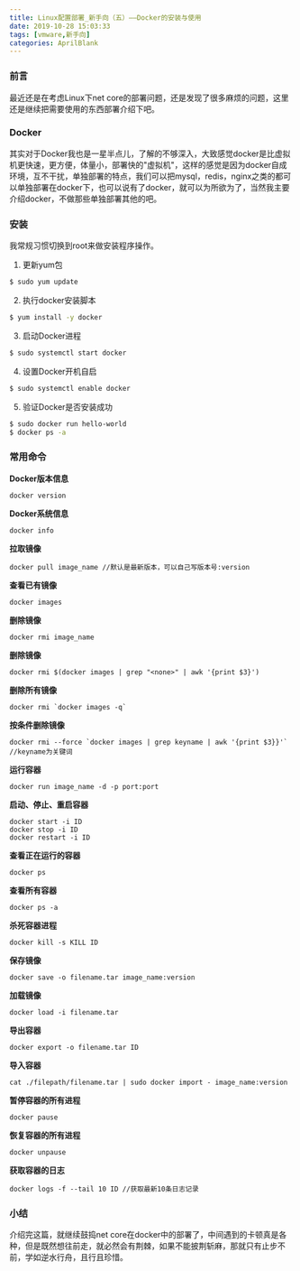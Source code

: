 ```yaml
---
title: Linux配置部署_新手向（五）——Docker的安装与使用
date: 2019-10-28 15:03:33
tags: [vmware,新手向]
categories: AprilBlank
---
```


### 前言
最近还是在考虑Linux下net core的部署问题，还是发现了很多麻烦的问题，这里还是继续把需要使用的东西部署介绍下吧。

### Docker
其实对于Docker我也是一星半点儿，了解的不够深入，大致感觉docker是比虚拟机更快速，更方便，体量小，部署快的"虚拟机"，这样的感觉是因为docker自成环境，互不干扰，单独部署的特点，我们可以把mysql，redis，nginx之类的都可以单独部署在docker下，也可以说有了docker，就可以为所欲为了，当然我主要介绍docker，不做那些单独部署其他的吧。

### 安装
我常规习惯切换到root来做安装程序操作。
1. 更新yum包

```bash
$ sudo yum update
```

2. 执行docker安装脚本

```bash
$ yum install -y docker
```
3. 启动Docker进程

```bash
$ sudo systemctl start docker
```

4. 设置Docker开机自启

```bash
$ sudo systemctl enable docker
```

5. 验证Docker是否安装成功

```bash
$ sudo docker run hello-world
$ docker ps -a
```

### 常用命令

**Docker版本信息**
```
docker version
```

**Docker系统信息**
```
docker info
```

**拉取镜像**
```
docker pull image_name //默认是最新版本，可以自己写版本号:version
```

**查看已有镜像**
```
docker images
```

**删除镜像**
```
docker rmi image_name
```

**删除<none>镜像**
```
docker rmi $(docker images | grep "<none>" | awk '{print $3}') 
```

**删除所有镜像**
```
docker rmi `docker images -q`
```

**按条件删除镜像**
```
docker rmi --force `docker images | grep keyname | awk '{print $3}}'` //keyname为关键词
```

**运行容器**
```
docker run image_name -d -p port:port
```

**启动、停止、重启容器**
```
docker start -i ID
docker stop -i ID
docker restart -i ID
```

**查看正在运行的容器**
```
docker ps
```

**查看所有容器**
```
docker ps -a
```

**杀死容器进程**
```
docker kill -s KILL ID
```

**保存镜像**
```
docker save -o filename.tar image_name:version
```

**加载镜像**
```
docker load -i filename.tar
```

**导出容器**
```
docker export -o filename.tar ID
```

**导入容器**
```
cat ./filepath/filename.tar | sudo docker import - image_name:version
```

**暂停容器的所有进程**
```
docker pause
```

**恢复容器的所有进程**
```
docker unpause
```

**获取容器的日志**
```
docker logs -f --tail 10 ID //获取最新10条日志记录
```

### 小结
介绍完这篇，就继续鼓捣net core在docker中的部署了，中间遇到的卡顿真是各种，但是既然想往前走，就必然会有荆棘，如果不能披荆斩麻，那就只有止步不前，学如逆水行舟，且行且珍惜。
